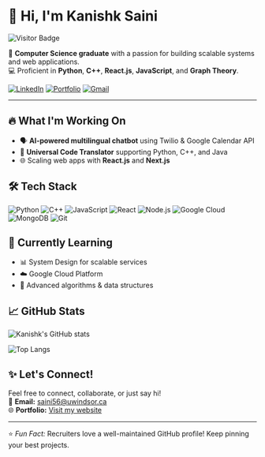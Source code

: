 # 👋 Hi, I'm Kanishk Saini

![Visitor Badge](https://komarev.com/ghpvc/?username=Kanishk1604&label=Profile%20views&color=0e75b6&style=flat)

🚀 **Computer Science graduate** with a passion for building scalable systems and web applications.  
💻 Proficient in **Python**, **C++**, **React.js**, **JavaScript**, and **Graph Theory**.

[![LinkedIn](https://img.shields.io/badge/-LinkedIn-blue?style=flat-square&logo=linkedin&logoColor=white&link=https://www.linkedin.com/in/kanishk-saini-/)](https://www.linkedin.com/in/kanishk-saini-/)
[![Portfolio](https://img.shields.io/badge/Portfolio-website-green?style=flat-square&logo=google-chrome&logoColor=white&link=https://personalportfolio-two-mocha.vercel.app/)](https://personalportfolio-two-mocha.vercel.app/)
[![Gmail](https://img.shields.io/badge/Email-saini56@uwindsor.ca-red?style=flat-square&logo=gmail&logoColor=white)](mailto:saini56@uwindsor.ca)

---

## 🔥 What I'm Working On
- 🗣️ **AI-powered multilingual chatbot** using Twilio & Google Calendar API
- 🔁 **Universal Code Translator** supporting Python, C++, and Java
- 🌐 Scaling web apps with **React.js** and **Next.js**

## 🛠️ Tech Stack
![Python](https://img.shields.io/badge/-Python-05122A?style=flat&logo=python)
![C++](https://img.shields.io/badge/-C++-05122A?style=flat&logo=c%2B%2B&logoColor=blue)
![JavaScript](https://img.shields.io/badge/-JavaScript-05122A?style=flat&logo=javascript)
![React](https://img.shields.io/badge/-React-05122A?style=flat&logo=react)
![Node.js](https://img.shields.io/badge/-Node.js-05122A?style=flat&logo=node.js)
![Google Cloud](https://img.shields.io/badge/-Google%20Cloud-05122A?style=flat&logo=google-cloud)
![MongoDB](https://img.shields.io/badge/-MongoDB-05122A?style=flat&logo=mongodb)
![Git](https://img.shields.io/badge/-Git-05122A?style=flat&logo=git)

## 🌱 Currently Learning
- 📊 System Design for scalable services
- ☁️ Google Cloud Platform
- 🤖 Advanced algorithms & data structures

## 📈 GitHub Stats
![Kanishk's GitHub stats](https://github-readme-stats.vercel.app/api?username=Kanishk1604&show_icons=true&theme=tokyonight&count_private=true)

![Top Langs](https://github-readme-stats.vercel.app/api/top-langs/?username=Kanishk1604&layout=compact&theme=tokyonight)

## ✨ Let's Connect!
Feel free to connect, collaborate, or just say hi!  
📩 **Email:** [saini56@uwindsor.ca](mailto:saini56@uwindsor.ca)  
🌐 **Portfolio:** [Visit my website](https://personalportfolio-two-mocha.vercel.app/)

---

⭐️ _Fun Fact:_ Recruiters love a well-maintained GitHub profile! Keep pinning your best projects.

